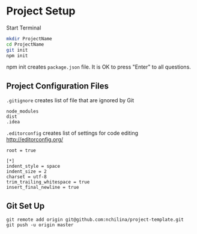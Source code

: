 Project Setup
=============

Start Terminal
```bash
mkdir ProjectName
cd ProjectName
git init 
npm init

```
npm init creates `package.json` file. It is OK to press "Enter" to all questions.

Project Configuration Files
---------------------------
`.gitignore` creates list of file that are ignored by Git
```
node_modules
dist
.idea
```
 
 `.editorconfig` creates list of settings for code editing http://editorconfig.org/
 ```
 root = true
 
 [*]
 indent_style = space
 indent_size = 2
 charset = utf-8
 trim_trailing_whitespace = true
 insert_final_newline = true
 ```
Git Set Up
----------------------
```
git remote add origin git@github.com:nchilina/project-template.git
git push -u origin master
```

